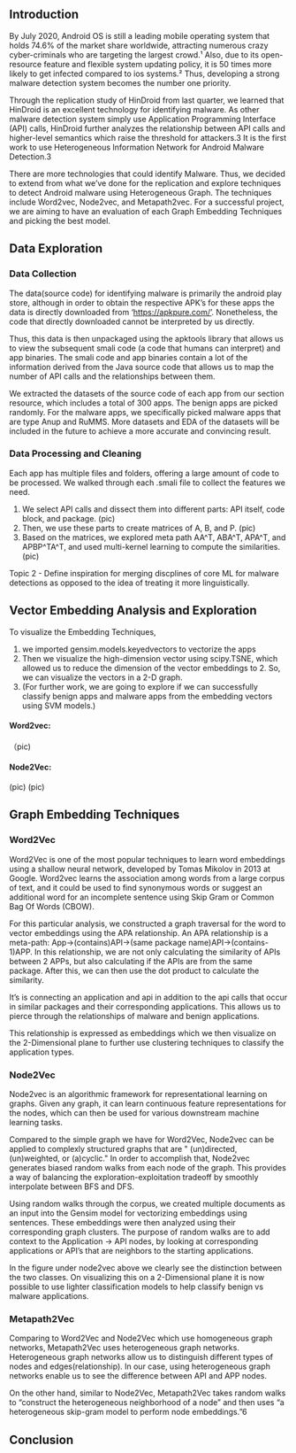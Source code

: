 ## Introduction 
 
By July 2020, Android OS is still a leading mobile operating system that holds 74.6% of the market share worldwide, attracting numerous crazy cyber-criminals who are targeting the largest crowd.¹ Also, due to its open-resource feature and flexible system updating policy, it is 50 times more likely to get infected compared to ios systems.² Thus, developing a strong malware detection system becomes the number one priority.

Through the replication study of HinDroid from last quarter, we learned that HinDroid is an excellent technology for identifying malware. As other malware detection system simply use Application Programming Interface (API) calls, HinDroid further analyzes the relationship between API calls and higher-level semantics which raise the threshold for attackers.3 It is the first work to use Heterogeneous Information Network for Android Malware Detection.3

There are more technologies that could identify Malware. Thus, we decided to extend from what we’ve done for the replication and explore techniques to detect Android malware using Heterogeneous Graph. The techniques include Word2vec, Node2vec, and Metapath2vec. For a successful project, we are aiming to have an evaluation of each Graph Embedding Techniques and picking the best model.


## Data Exploration
### Data Collection
The data(source code) for identifying malware is primarily the android play store, although in order to obtain the respective APK’s for these apps the data is directly downloaded from ‘https://apkpure.com/’. Nonetheless, the code that directly downloaded cannot be interpreted by us directly.

Thus, this data is then unpackaged using the apktools library that allows us to view the subsequent smali code (a code that humans can interpret) and app binaries. The smali code and app binaries contain a lot of the information derived from the Java source code that allows us to map the number of API calls and the relationships between them. 

We extracted the datasets of the source code of each app from our section resource, which includes a total of 300 apps. The benign apps are picked randomly. For the malware apps, we specifically picked malware apps that are type Anup and RuMMS. More datasets and EDA of the datasets will be included in the future to achieve a more accurate and convincing result. 
### Data Processing and Cleaning 
Each app has multiple files and folders, offering a large amount of code to be processed. We walked through each .smali file to collect the features we need.

1. We select API calls and dissect them into different parts: API itself, code block, and package. 
(pic)
2. Then, we use these parts to create matrices of A, B, and P.
(pic)
3. Based on the matrices, we explored meta path AA^T, ABA^T, APA^T, and APBP^TA^T, and used multi-kernel learning to compute the similarities.
(pic)

Topic 2 - Define inspiration for merging discplines of core ML for malware detections as opposed to the idea of treating it more linguistically. 

## Vector Embedding Analysis and Exploration
To visualize the Embedding Techniques, 
1. we imported gensim.models.keyedvectors to vectorize the apps
2. Then we visualize the high-dimension vector using scipy.TSNE, which allowed us to reduce the dimension of the vector embeddings to 2. So, we can visualize the vectors in a 2-D graph.
3. (For further work, we are going to explore if we can successfully classify benign apps and malware apps from the embedding vectors using SVM models.)

#### Word2vec:
（pic)
#### Node2Vec:
(pic)
(pic)
## Graph Embedding Techniques
### Word2Vec
Word2Vec is one of the most popular techniques to learn word embeddings using a shallow neural network, developed by Tomas Mikolov in 2013 at Google.  Word2vec learns the association among words from a large corpus of text, and it could be used to find synonymous words or suggest an additional word for an incomplete sentence using Skip Gram or Common Bag Of Words (CBOW).

For this particular analysis, we constructed a graph traversal for the word to vector embeddings using the APA relationship. An APA relationship is a meta-path: App→(contains)API→(same package name)API→(contains-1)APP. In this relationship, we are not only calculating the similarity of APIs between 2 APPs, but also calculating if the APIs are from the same package. After this, we can then use the dot product to calculate the similarity.

It’s is connecting an application and api in addition to the api calls that occur in similar packages and their corresponding applications. This allows us to pierce through the relationships of malware and benign applications. 

This relationship is expressed as embeddings which we then visualize on the 2-Dimensional plane to further use clustering techniques to classify the application types. 


### Node2Vec
Node2vec is an algorithmic framework for representational learning on graphs. Given any graph, it can learn continuous feature representations for the nodes, which can then be used for various downstream machine learning tasks.

Compared to the simple graph we have for Word2Vec, Node2vec can be applied to complexly structured graphs that are " (un)directed, (un)weighted, or (a)cyclic." In order to accomplish that, Node2vec generates biased random walks from each node of the graph. This provides a way of balancing the exploration-exploitation tradeoff by smoothly interpolate between BFS and DFS.

Using random walks through the corpus, we created multiple documents as an input into the Gensim model for vectorizing embeddings using sentences. These embeddings were then analyzed using their corresponding graph clusters. 
The purpose of random walks are to add context to the Application → API nodes, by looking at corresponding applications or API’s that are neighbors to the starting applications. 

In the figure under node2vec above we clearly see the distinction between the two classes. On visualizing this on a 2-Dimensional plane it is now possible to use lighter classification models to help classify benign vs malware applications.

### Metapath2Vec
Comparing to Word2Vec and Node2Vec which use homogeneous graph networks, Metapath2Vec uses heterogeneous graph networks. Heterogeneous graph networks allow us to distinguish different types of nodes and edges(relationship). In our case, using heterogeneous graph networks enable us to see the difference between API and APP nodes. 

On the other hand, similar to Node2Vec, Metapath2Vec takes random walks to “construct the heterogeneous neighborhood of a node” and then uses “a heterogeneous skip-gram model to perform node embeddings.”6 

## Conclusion



